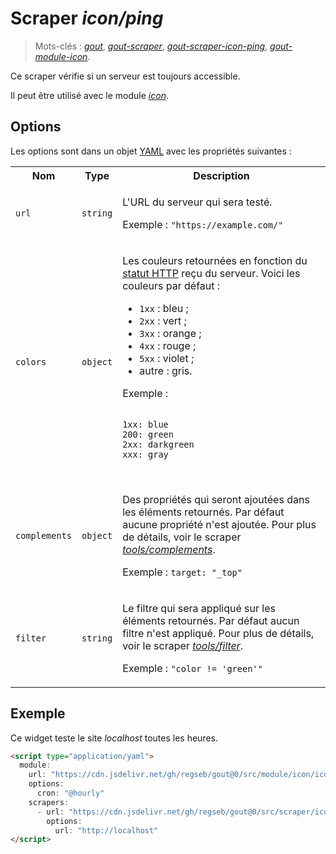 # Scraper _icon/ping_

> Mots-clés :
> [_gout_](https://github.com/search?q=_gout_+language%3AMarkdown&type=Code&l=Markdown),
> [_gout-scraper_](https://github.com/search?q=_gout-scraper_+language%3AMarkdown&type=Code&l=Markdown),
> [_gout-scraper-icon-ping_](https://github.com/search?q=_gout-scraper-icon-ping_+language%3AMarkdown&type=Code&l=Markdown),
> [_gout-module-icon_](https://github.com/search?q=_gout-module-icon_+language%3AMarkdown&type=Code&l=Markdown).

Ce scraper vérifie si un serveur est toujours accessible.

Il peut être utilisé avec le module [_icon_](../../../module/icon#readme).

## Options

Les options sont dans un objet
[YAML](https://yaml.org/ "YAML Ain't Markup Language") avec les propriétés
suivantes :

<table>
  <tr>
    <th>Nom</th>
    <th>Type</th>
    <th>Description</th>
  </tr>
  <tr>
    <td><code>url</code></td>
    <td><code>string</code></td>
    <td>
      <p>
        L'URL du serveur qui sera testé.
      </p>
      <p>
        Exemple : <code>"https://example.com/"</code>
      </p>
    </td>
  </tr>
  <tr>
    <td><code>colors</code></td>
    <td><code>object</code></td>
    <td>
      <p>
        Les couleurs retournées en fonction du
        <a href="https://developer.mozilla.org/Web/HTTP/Status">statut HTTP</a>
        reçu du serveur. Voici les couleurs par défaut :
      </p>
      <ul>
        <li><code>1xx</code> : bleu ;</li>
        <li><code>2xx</code> : vert ;</li>
        <li><code>3xx</code> : orange ;</li>
        <li><code>4xx</code> : rouge ;</li>
        <li><code>5xx</code> : violet ;</li>
        <li>autre : gris.</li>
      </ul>
      <p>
        Exemple : <pre><code>
1xx: blue
200: green
2xx: darkgreen
xxx: gray
        </code></pre>
      </p>
    </td>
  </tr>
  <tr>
    <td><code>complements</code></td>
    <td><code>object</code></td>
    <td>
      <p>
        Des propriétés qui seront ajoutées dans les éléments retournés. Par
        défaut aucune propriété n'est ajoutée. Pour plus de détails, voir le
        scraper
        <a href="../../tools/complements#readme"><em>tools/complements</em></a>.
      </p>
      <p>
        Exemple : <code>target: "_top"</code>
      </p>
    </td>
  </tr>
  <tr>
    <td><code>filter</code></td>
    <td><code>string</code></td>
    <td>
      <p>
        Le filtre qui sera appliqué sur les éléments retournés. Par défaut aucun
        filtre n'est appliqué. Pour plus de détails, voir le scraper
        <a href="../../tools/filter#readme"><em>tools/filter</em></a>.
      </p>
      <p>
        Exemple : <code>"color != 'green'"</code>
      </p>
    </td>
  </tr>
</table>

## Exemple

Ce widget teste le site _localhost_ toutes les heures.

```html
<script type="application/yaml">
  module:
    url: "https://cdn.jsdelivr.net/gh/regseb/gout@0/src/module/icon/icon.js"
    options:
      cron: "@hourly"
    scrapers:
      - url: "https://cdn.jsdelivr.net/gh/regseb/gout@0/src/scraper/icon/ping/ping.js"
        options:
          url: "http://localhost"
</script>
```
